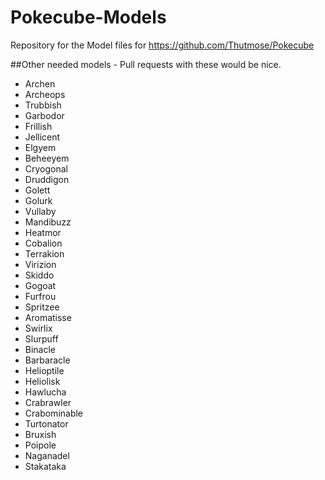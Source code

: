 # Pokecube-Models
Repository for the Model files for https://github.com/Thutmose/Pokecube

##Other needed models - Pull requests with these would be nice.

-   Archen
-   Archeops
-   Trubbish
-   Garbodor
-   Frillish
-   Jellicent
-   Elgyem
-   Beheeyem
-   Cryogonal
-   Druddigon
-   Golett
-   Golurk
-   Vullaby
-   Mandibuzz
-   Heatmor
-   Cobalion
-   Terrakion
-   Virizion
-   Skiddo
-   Gogoat
-   Furfrou
-   Spritzee
-   Aromatisse
-   Swirlix
-   Slurpuff
-   Binacle
-   Barbaracle
-   Helioptile
-   Heliolisk
-   Hawlucha
-   Crabrawler
-   Crabominable
-   Turtonator
-   Bruxish
-   Poipole
-   Naganadel
-   Stakataka
